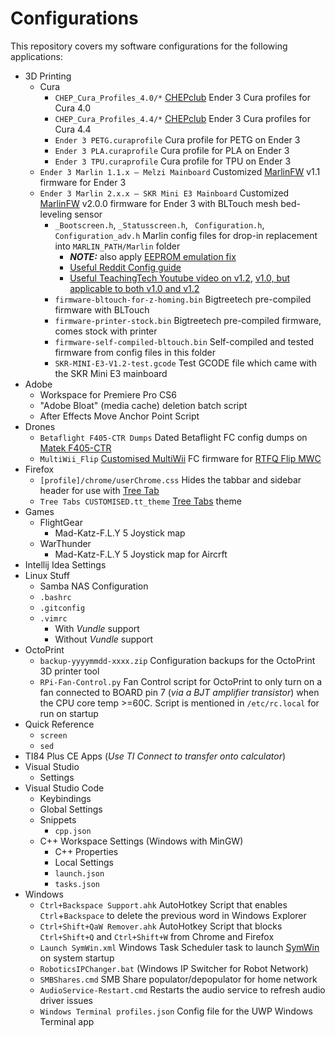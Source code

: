 # Configurations

This repository covers my software configurations for the following applications:

- 3D Printing
  - Cura
    - `CHEP_Cura_Profiles_4.0/*` [CHEPclub](https://www.chepclub.com/startend-gcode.html) Ender 3 Cura profiles for Cura 4.0
    - `CHEP_Cura_Profiles_4.4/*` [CHEPclub](https://www.chepclub.com/startend-gcode.html) Ender 3 Cura profiles for Cura 4.4
    - `Ender 3 PETG.curaprofile` Cura profile for PETG on Ender 3
    - `Ender 3 PLA.curaprofile` Cura profile for PLA on Ender 3
    - `Ender 3 TPU.curaprofile` Cura profile for TPU on Ender 3
  - `Ender 3 Marlin 1.1.x — Melzi Mainboard` Customized [MarlinFW](http://www.marlinfw.org) v1.1 firmware for Ender 3
  - `Ender 3 Marlin 2.x.x — SKR Mini E3 Mainboard` Customized [MarlinFW](http://www.marlinfw.org) v2.0.0 firmware for Ender 3 with BLTouch mesh bed-leveling sensor
    - `_Bootscreen.h`, `_Statusscreen.h`, ` Configuration.h`, `Configuration_adv.h` Marlin config files for drop-in replacement into `MARLIN_PATH/Marlin` folder
      - ***NOTE:*** also apply [EEPROM emulation fix](https://github.com/MarlinFirmware/Marlin/issues/15254#issuecomment-535755449)
      - [Useful Reddit Config guide](https://www.reddit.com/r/ender3/comments/dojh3v/guide_for_those_upgrading_to_an_skr_e3_mini_v12/)
      - [Useful TeachingTech Youtube video on v1.2](https://www.youtube.com/watch?v=ikHhzOIlHPg), [v1.0, but applicable to both v1.0 and v1.2](https://www.youtube.com/watch?v=-XUQKQnUNig)
    - `firmware-bltouch-for-z-homing.bin` Bigtreetech pre-compiled firmware with BLTouch
    - `firmware-printer-stock.bin` Bigtreetech pre-compiled firmware, comes stock with printer
    - `firmware-self-compiled-bltouch.bin` Self-compiled and tested firmware from config files in this folder
    - `SKR-MINI-E3-V1.2-test.gcode` Test GCODE file which came with the SKR Mini E3 mainboard
- Adobe
  - Workspace for Premiere Pro CS6
  - "Adobe Bloat" (media cache) deletion batch script
  - After Effects Move Anchor Point Script
- Drones
  - `Betaflight F405-CTR Dumps` Dated Betaflight FC config dumps on [Matek F405-CTR](http://www.mateksys.com/?portfolio=f405-ctr)
  - `MultiWii_Flip` [Customised MultiWii](http://www.multiwii.com/wiki/?title=Main_Page) FC firmware for [RTFQ Flip MWC](https://readytoflyquads.com/flip-mwc-flight-controller)
- Firefox
  - `[profile]/chrome/userChrome.css` Hides the tabbar and sidebar header for use with [Tree Tab](https://addons.mozilla.org/en-US/firefox/addon/tree-tabs/)
  - `Tree Tabs CUSTOMISED.tt_theme` [Tree Tabs](https://addons.mozilla.org/en-US/firefox/addon/tree-tabs/) theme
- Games
  - FlightGear
    - Mad-Katz-F.L.Y 5 Joystick map
  - WarThunder
    - Mad-Katz-F.L.Y 5 Joystick map for Aircrft
- Intellij Idea Settings
- Linux Stuff
  - Samba NAS Configuration
  - `.bashrc`
  - `.gitconfig`
  - `.vimrc`
    - With *Vundle* support
    - Without *Vundle* support
- OctoPrint
  - `backup-yyyymmdd-xxxx.zip` Configuration backups for the OctoPrint 3D printer tool
  - `RPi-Fan-Control.py` Fan Control script for OctoPrint to only turn on a fan connected to BOARD pin 7 (*via a BJT amplifier transistor*) when the CPU core temp >=60C. Script is mentioned in `/etc/rc.local` for run on startup
- Quick Reference
  - `screen`
  - `sed`
- TI84 Plus CE Apps (*Use TI Connect to transfer onto calculator*)
- Visual Studio
  - Settings
- Visual Studio Code
  - Keybindings
  - Global Settings
  - Snippets
    - `cpp.json`
  - C++ Workspace Settings (Windows with MinGW)
    - C++ Properties
    - Local Settings
    - `launch.json`
    - `tasks.json`
- Windows
  - `Ctrl+Backspace Support.ahk` AutoHotkey Script that enables `Ctrl`+`Backspace` to delete the previous word in Windows Explorer
  - `Ctrl+Shift+QaW Remover.ahk` AutoHotkey Script that blocks `Ctrl+Shift+Q` and `Ctrl+Shift+W` from Chrome and Firefox
  - `Launch SymWin.xml` Windows Task Scheduler task to launch [SymWin](https://www.github.com/mjvh80/SymWin) on system startup
  - `RoboticsIPChanger.bat` (Windows IP Switcher for Robot Network)
  - `SMBShares.cmd` SMB Share populator/depopulator for home network
  - `AudioService-Restart.cmd` Restarts the audio service to refresh audio driver issues
  - `Windows Terminal profiles.json` Config file for the UWP Windows Terminal app
